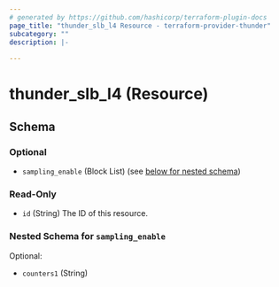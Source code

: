 ```yaml
---
# generated by https://github.com/hashicorp/terraform-plugin-docs
page_title: "thunder_slb_l4 Resource - terraform-provider-thunder"
subcategory: ""
description: |-
  
---
```


# thunder_slb_l4 (Resource)





<!-- schema generated by tfplugindocs -->
## Schema

### Optional

- `sampling_enable` (Block List) (see [below for nested schema](#nestedblock--sampling_enable))

### Read-Only

- `id` (String) The ID of this resource.

<a id="nestedblock--sampling_enable"></a>
### Nested Schema for `sampling_enable`

Optional:

- `counters1` (String)


